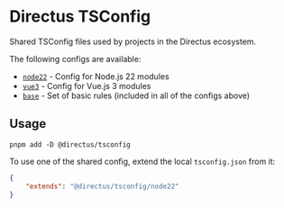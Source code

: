 # Directus TSConfig

Shared TSConfig files used by projects in the Directus ecosystem.

The following configs are available:

- [`node22`](./configs/node22/tsconfig.json) - Config for Node.js 22 modules
- [`vue3`](./configs/vue3/tsconfig.json) - Config for Vue.js 3 modules
- [`base`](./configs/base/tsconfig.json) - Set of basic rules (included in all of the configs above)

## Usage

```
pnpm add -D @directus/tsconfig
```

To use one of the shared config, extend the local `tsconfig.json` from it:

```json
{
	"extends": "@directus/tsconfig/node22"
}
```
